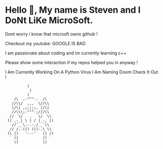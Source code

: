 # Hello 👋, My name is Steven and I DoNt LiKe MicroSoft.

Dont worry i know that microsft owns github !

Checkout my youtube: GOOGLE IS BAD

I am passionate about coding and im currently learning c++

Please show some interaction if my repos helped you in anyway !
  
I Am Currently Working On A Python Virus I Am Naming Doom Check It Out !
 
              (
               )
              (
        /\  .-"""-.  /\
       //\\/  ,,,  \//\\
       |/\| ,;;;;;, |/\|
       //\\\;-"""-;///\\
      //  \/   .   \/  \\
     (| ,-_| \ | / |_-, |)
       //`__\.-.-./__`\\
      // /.-(() ())-.\ \\
     (\ |)   '---'   (| /)
      ` (|           |) `
        \)           (/
